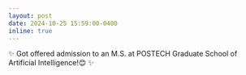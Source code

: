 ```yaml
---
layout: post
date: 2024-10-25 15:59:00-0400
inline: true
---
```


✨ Got offered admission to an M.S. at POSTECH Graduate School of Artificial Intelligence!😊 ✨
